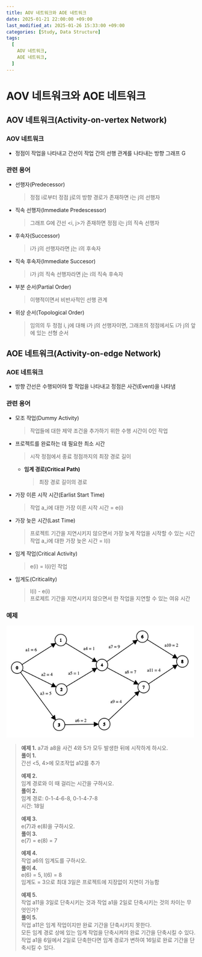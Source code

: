 ```yaml
---
title: AOV 네트워크와 AOE 네트워크
date: 2025-01-21 22:00:00 +09:00
last_modified_at: 2025-01-26 15:33:00 +09:00
categories: [Study, Data Structure]
tags:
  [
    AOV 네트워크,
    AOE 네트워크,
  ]
---
```


#   AOV 네트워크와 AOE 네트워크

##  AOV 네트워크(Activity-on-vertex Network)

### AOV 네트워크
-   정점이 작업을 나타내고 간선이 작업 간의 선행 관계를 나타내는 방향 그래프 G

### 관련 용어
-   선행자(Predecessor)
    >   정점 i로부터 정점 j로의 방향 경로가 존재하면 i는 j의 선행자
-   직속 선행자(Immediate Predescessor)
    >   그래프 G에 간선 <i, j>가 존재하면 정점 i는 j의 직속 선행자
-   후속자(Successor)
    >   i가 j의 선행자라면 j는 i의 후속자
-   직속 후속자(Immediate Succesor)
    >   i가 j의 직속 선행자라면 j는 i의 직속 후속자
-   부분 순서(Partial Order)
    >   이행적이면서 비반사적인 선행 관계
-   위상 순서(Topological Order)
    >   임의의 두 정점 i, j에 대해 i가 j의 선행자이면, 그래프의 정점에서도 i가 j의 앞에 있는 선형 순서

##  AOE 네트워크(Activity-on-edge Network)

### AOE 네트워크
-   방향 간선은 수행되어야 할 작업을 나타내고 정점은 사건(Event)을 나타냄

### 관련 용어
-   모조 작업(Dummy Activity)
    >   작업들에 대한 제약 조건을 추가하기 위한 수행 시간이 0인 작업
-   프로젝트를 완료하는 데 필요한 최소 시간
    >   시작 정점에서 종료 정점까지의 최장 경로 길이
    -   **임계 경로(Critical Path)**
        >   최장 경로 길이의 경로
-   가장 이른 시작 시간(Earlist Start Time)
    >   작업 a_i에 대한 가장 이른 시작 시간 = e(i)
-   가장 늦은 시간(Last Time)
    >   프로젝트 기간을 지연시키지 않으면서 가장 늦게 작업을 시작할 수 있는 시간
    >   작업 a_i에 대한 가장 늦은 시간 = l(i)
-   임계 작업(Critical Activity)
    >   e(i) = l(i)인 작업
-   임계도(Criticality)
    >   l(i) - e(i)   
    >   프로제트 기간을 지연시키지 않으면서 한 작업을 지연할 수 있는 여유 시간

### 예제
<img src = "/assets/img/graph.jpeg" alt = "AOE 네트워크를 나타내는 그래프" width = "500" hegiht = "500">

>   **예제 1.**
>   a7과 a8을 사건 4와 5가 모두 발생한 뒤에 시작하게 하시오.   
>   **풀이 1.**   
>   간선 <5, 4>에 모조작업 a12를 추가   
>      
>   **예제 2.**   
>   임계 경로와 이 때 걸리는 시간을 구하시오.   
>   **풀이 2.**   
>   임계 경로: 0-1-4-6-8, 0-1-4-7-8   
>   시간: 18일   
>      
>   **예제 3.**   
>   e(7)과 e(8)을 구하시오.   
>   **풀이 3.**   
>   e(7) = e(8) = 7   
>      
>   **예제 4.**   
>   작업 a6의 임계도를 구하시오.   
>   **풀이 4.**   
>   e(6) = 5, l(6) = 8   
>   임계도 = 3으로 최대 3일은 프로젝트에 지장없이 지연이 가능함   
>      
>   **예제 5.**   
>   작업 a11을 3일로 단축시키는 것과 작업 a1을 2일로 단축시키는 것의 차이는 무엇인가?   
>   **풀이 5.**   
>   작업 a11은 임계 작업이지만 완료 기간을 단축시키지 못한다.   
>   모든 임계 경로 상에 있는 임계 작업을 단축시켜야 완료 기간을 단축시킬 수 있다.   
>   작업 a1을 6일에서 2일로 단축한다면 임계 경로가 변하여 16일로 완료 기간을 단축시킬 수 있다.   
